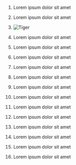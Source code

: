 
1. Lorem ipsum dolor sit amet

2. Lorem ipsum dolor sit amet

3. ![Tiger](https://upload.wikimedia.org/wikipedia/commons/8/81/2012_Suedchinesischer_Tiger.JPG)

4. Lorem ipsum dolor sit amet

5. Lorem ipsum dolor sit amet

6. Lorem ipsum dolor sit amet

7. Lorem ipsum dolor sit amet

8. Lorem ipsum dolor sit amet

9. Lorem ipsum dolor sit amet

10. Lorem ipsum dolor sit amet

11. Lorem ipsum dolor sit amet

12. Lorem ipsum dolor sit amet

13. Lorem ipsum dolor sit amet

14. Lorem ipsum dolor sit amet

15. Lorem ipsum dolor sit amet
 
16. Lorem ipsum dolor sit amet



